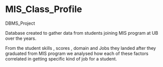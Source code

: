 # MIS_Class_Profile
DBMS_Project

Database created to gather data from students joining MIS program at UB over the years.

From the student skills , scores , domain and Jobs they landed after they graduated from MIS program we analysed how each of these factors correlated in getting specific kind of job for a student.
